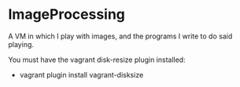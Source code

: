 # ImageProcessing
A VM in which I play with images, and the programs I write to do said playing.

You must have the vagrant disk-resize plugin installed:

* vagrant plugin install vagrant-disksize

